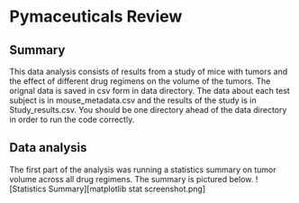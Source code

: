 # Pymaceuticals Review

## Summary
This data analysis consists of results from a study of mice with tumors and the effect of different drug regimens on the volume of the tumors. The orignal data is saved in csv form in data directory. The data about each test subject is in mouse_metadata.csv and the results of the study is in Study_results.csv. You should be one directory ahead of the data directory in order to run the code correctly.

## Data analysis

The first part of the analysis was running a statistics summary on tumor volume across all drug regimens. The summary is pictured below.
![Statistics Summary][matplotlib stat screenshot.png]

